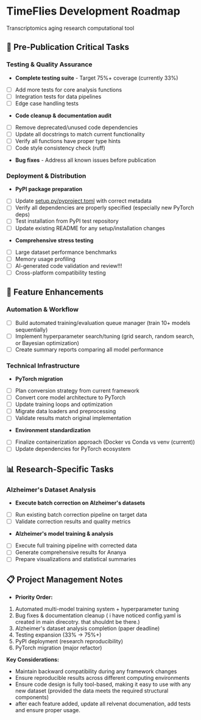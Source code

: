 # TimeFlies Development Roadmap

Transcriptomics aging research computational tool

## 🔬 Pre-Publication Critical Tasks

### Testing & Quality Assurance

- **Complete testing suite** - Target 75%+ coverage (currently 33%)
- [ ]  Add more tests for core analysis functions
- [ ]  Integration tests for data pipelines
- [ ]  Edge case handling tests
- **Code cleanup & documentation audit**
- [ ]  Remove deprecated/unused code dependencies
- [ ]  Update all docstrings to match current functionality
- [ ]  Verify all functions have proper type hints
- [ ]  Code style consistency check (ruff)
- **Bug fixes** - Address all known issues before publication

### Deployment & Distribution

- **PyPI package preparation**
- [ ]  Update [setup.py/pyproject.toml](http://setup.py/pyproject.toml) with correct metadata
- [ ]  Verify all dependencies are properly specified (especially new PyTorch deps)
- [ ]  Test installation from PyPI test repository
- [ ]  Update existing README for any setup/installation changes
- **Comprehensive stress testing**
- [ ]  Large dataset performance benchmarks
- [ ]  Memory usage profiling
- [ ]  AI-generated code validation and review!!!
- [ ]  Cross-platform compatibility testing

## 🚀 Feature Enhancements

### Automation & Workflow

- [ ]  Build automated training/evaluation queue manager (train 10+ models sequentially)
- [ ]  Implement hyperparameter search/tuning (grid search, random search, or Bayesian optimization)
- [ ]  Create summary reports comparing all model performance

### Technical Infrastructure

- **PyTorch migration**
- [ ]  Plan conversion strategy from current framework
- [ ]  Convert core model architecture to PyTorch
- [ ]  Update training loops and optimization
- [ ]  Migrate data loaders and preprocessing
- [ ]  Validate results match original implementation
- **Environment standardization**
- [ ]  Finalize containerization approach (Docker vs Conda vs venv (current))
- [ ]  Update dependencies for PyTorch ecosystem

## 📊 Research-Specific Tasks

### Alzheimer's Dataset Analysis

- **Execute batch correction on Alzheimer's datasets**
- [ ]  Run existing batch correction pipeline on target data
- [ ]  Validate correction results and quality metrics
- **Alzheimer's model training & analysis**
- [ ]  Execute full training pipeline with corrected data
- [ ]  Generate comprehensive results for Ananya
- [ ]  Prepare visualizations and statistical summaries

## 📋 Project Management Notes

- **Priority Order:**
1. Automated multi-model training system + hyperparameter tuning
2. Bug fixes & documentation cleanup ( i have noticed config.yaml is created in main direcotry. that shouldnt be there.)
3. Alzheimer's dataset analysis completion (paper deadline)
4. Testing expansion (33% → 75%+)
5. PyPI deployment (research reproducibility)
6. PyTorch migration (major refactor)

**Key Considerations:**

- Maintain backward compatibility during any framework changes
- Ensure reproducible results across different computing environments
- Ensure code design is fully tool-based, making it easy to use with any new dataset (provided the data meets the required structural components)
- after each feature added, update all relvenat documenation, add tests and ensure proper usage.
